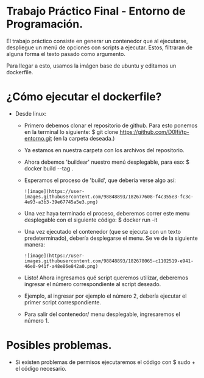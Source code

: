 # Trabajo Práctico Final - Entorno de Programación.

El trabajo práctico consiste en generar un contenedor que al ejecutarse, despliegue un menú de opciones con scripts a ejecutar. Estos, filtraran de alguna forma el texto pasado como argumento.

Para llegar a esto, usamos la imágen base de ubuntu y editamos un dockerfile.

# ¿Cómo ejecutar el dockerfile?

- Desde linux:
  - Primero debemos clonar el repositorio de github. Para esto ponemos en la terminal lo siguiente:
      $ git clone https://github.com/D0lfi/tp-entorno.git  (en la carpeta deseada.)
      
  - Ya estamos en nuestra carpeta con los archivos del repositorio.
  
  - Ahora debemos 'buildear' nuestro menú desplegable, para eso:
      $ docker build --tag <nombre-que-queramos> .
  
  - Esperamos el proceso de 'build', que debería verse algo así:
  
        ![image](https://user-images.githubusercontent.com/98848893/182677608-f4c355e3-fc3c-4e93-a3b3-39e67745a5e3.png)


  - Una vez haya terminado el proceso, deberemos correr este menu desplegable con el siguiente código:
     $ docker run -it <nombre-que-hayamos-puesto>
  
  - Una vez ejecutado el contenedor (que se ejecuta con un texto predeterminado), debería desplegarse el menu. Se ve de la siguiente manera:
    
        ![image](https://user-images.githubusercontent.com/98848893/182678065-c1102519-e941-46e0-941f-a48e86e842a0.png)
  
  - Listo! Ahora ingresamos qué script queremos utilizar, deberemos ingresar el número correspondiente al script deseado.
  
  - Ejemplo, al ingresar por ejemplo el número 2, debería ejecutar el primer script correspondiente.
  
  - Para salir del contenedor/ menu desplegable, ingresaremos el número 1.
  
# Posibles problemas.
    
  - Si existen problemas de permisos ejecutaremos el código con $ sudo + el código necesario.
  
 
    
  
